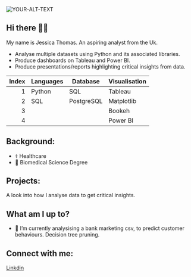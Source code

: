 <picture>
 <source media="(prefers-color-scheme: dark)" srcset="https://www.colocationamerica.com/wp-content/uploads/2020/03/business-data-analysis.png">
 <source media="(prefers-color-scheme: light)" srcset="https://www.colocationamerica.com/wp-content/uploads/2020/03/business-data-analysis.png">
 <img alt="YOUR-ALT-TEXT" src="https://www.colocationamerica.com/wp-content/uploads/2020/03/business-data-analysis.png">
</picture>

## Hi there 👋🏿

My name is Jessica Thomas. An aspiring analyst from the Uk.
- Analyse multiple datasets using Python and its associated libraries.
- Produce dashboards on Tableau and Power BI.
- Produce presentations/reports highlighting critical insights from data.

| Index| Languages | Database  | Visualisation |
|-----:|-----------|-----------|---------------|
|     1| Python    | SQL       | Tableau       |
|     2| SQL       | PostgreSQL | Matplotlib    |
|     3|           |           | Bookeh        |
|     4|           |           | Power BI      |


## Background:
- ⚕️ Healthcare
- 🥼 Biomedical Science Degree

## Projects:
A look into how I analyse data to get critical insights.

## What am I up to?
- 🚧 I’m currently analysising a bank marketing csv, to predict customer behaviours. Decision tree pruning.

## Connect with me:
[Linkdin](https://www.linkedin.com/in/jessica-t-b65550307?utm_source=share&utm_campaign=share_via&utm_content=profile&utm_medium=android_app)

<!--
**bioforlife/bioforlife** is a ✨ _special_ ✨ repository because its `README.md` (this file) appears on your GitHub profile.
-->
